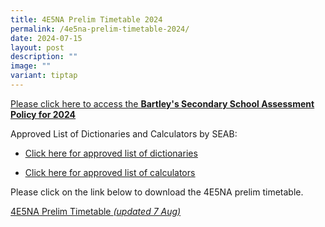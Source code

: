 ```yaml
---
title: 4E5NA Prelim Timetable 2024
permalink: /4e5na-prelim-timetable-2024/
date: 2024-07-15
layout: post
description: ""
image: ""
variant: tiptap
---
```

<p><a href="https://www.bartleysec.moe.edu.sg/our-holistic-curriculum/instructional-programmes/assessment-matters/" rel="noopener noreferrer nofollow" target="_blank"><u>Please click here to access the </u></a><strong><a href="https://www.bartleysec.moe.edu.sg/our-holistic-curriculum/instructional-programmes/assessment-matters/" rel="noopener noreferrer nofollow" target="_blank"><u>Bartley's Secondary School Assessment Policy for 2024</u></a></strong>
</p>
<p>Approved List of Dictionaries and Calculators by SEAB:</p>
<ul data-tight="true" class="tight">
<li>
<p><a href="https://www.bartleysec.moe.edu.sg/files/list_of_approved_mtl_dictionaries_2024_exam.pdf" rel="noopener noreferrer nofollow" target="_blank"><u>Click here for approved list of dictionaries</u></a>
</p>
</li>
<li>
<p><a href="https://www.bartleysec.moe.edu.sg/files/guidelines_on_the_use_of_calculators_for_2024_exam__website_.pdf" rel="noopener noreferrer nofollow" target="_blank"><u>Click here for approved list of calculators</u></a>
</p>
</li>
</ul>
<p>Please click on the link below to download the 4E5NA prelim timetable.</p>
<p></p>
<p><a href="/files/4E5NA_Prelim_Timetable_2024__7_Aug_V2.pdf" rel="noopener noreferrer nofollow" target="_blank">4E5NA Prelim Timetable </a><em><a href="/files/4E5NA_Prelim_Timetable_2024__7_Aug_V2.pdf" rel="noopener noreferrer nofollow" target="_blank">(updated 7 Aug)</a></em>
</p>
<p></p>